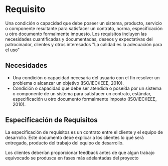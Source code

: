 # Requisito

Una condición o capacidad que debe poseer un sistema, producto,
servicio o componente resultante para satisfacer un contrato, norma,
especificación u otro documento formalmente impuesto. Los
requisitos incluyen las necesidades cuantificadas y documentadas,
deseos y expectativas del patrocinador, clientes y otros interesados
"La calidad es la adecuación para el uso"

## Necesidades

- Una condición o capacidad necesaria del usuario con el fin resolver
un problema o alcanzar un objetivo (ISO/IEC/IEEE, 2010).
- Condición o capacidad que debe ser atendida o poseída por un
sistema o componente de un sistema para satisfacer un contrato,
estándar, especificación u otro documento formalmente imposto
(ISO/IEC/IEEE, 2010).

## Especificación de Requisitos

La especificación de requisitos es un contrato entre el cliente y el equipo de
desarrollo. Este documento debe explicar a los clientes lo qué será
entregado, producto del trabajo del equipo de desarrollo.

Los clientes deberían proporcionar feedback antes de que algun trabajo equivocado se produsca en fases más adelantadas del proyecto

